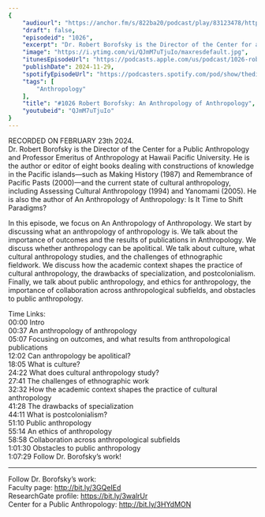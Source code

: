 ```yaml
---
{
	"audiourl": "https://anchor.fm/s/822ba20/podcast/play/83123478/https%3A%2F%2Fd3ctxlq1ktw2nl.cloudfront.net%2Fstaging%2F2024-1-24%2Fc47a9c96-dcec-7c2d-7844-f8dadbfcb6e9.m4a",
	"draft": false,
	"episodeid": "1026",
	"excerpt": "Dr. Robert Borofsky is the Director of the Center for a Public Anthropology and Professor Emeritus of Anthropology at Hawaii Pacific University. He is the author or editor of eight books dealing with constructions of knowledge in the Pacific islands—such as Making History (1987) and Remembrance of Pacific Pasts (2000)—and the current state of cultural anthropology, including Assessing Cultural Anthropology (1994) and Yanomami (2005). He is also the author of An Anthropology of Anthropology: Is It Time to Shift Paradigms?",
	"image": "https://i.ytimg.com/vi/QJmM7uTjuIo/maxresdefault.jpg",
	"itunesEpisodeUrl": "https://podcasts.apple.com/us/podcast/1026-robert-borofsky-an-anthropology-of-anthropology/id1451347236?i=1000678666299&uo=4",
	"publishDate": 2024-11-29,
	"spotifyEpisodeUrl": "https://podcasters.spotify.com/pod/show/thedissenter/episodes/1026-Robert-Borofsky-An-Anthropology-of-Anthropology-e2g77qm",
	"tags": [
		"Anthropology"
	],
	"title": "#1026 Robert Borofsky: An Anthropology of Anthropology",
	"youtubeid": "QJmM7uTjuIo"
}
---
```

RECORDED ON FEBRUARY 23th 2024.  
Dr. Robert Borofsky is the Director of the Center for a Public Anthropology and Professor Emeritus of Anthropology at Hawaii Pacific University. He is the author or editor of eight books dealing with constructions of knowledge in the Pacific islands—such as Making History (1987) and Remembrance of Pacific Pasts (2000)—and the current state of cultural anthropology, including Assessing Cultural Anthropology (1994) and Yanomami (2005). He is also the author of An Anthropology of Anthropology: Is It Time to Shift Paradigms?

In this episode, we focus on An Anthropology of Anthropology. We start by discussing what an anthropology of anthropology is. We talk about the importance of outcomes and the results of publications in Anthropology. We discuss whether anthropology can be apolitical. We talk about culture, what cultural anthropology studies, and the challenges of ethnographic fieldwork. We discuss how the academic context shapes the practice of cultural anthropology, the drawbacks of specialization, and postcolonialism. Finally, we talk about public anthropology, and ethics for anthropology, the importance of collaboration across anthropological subfields, and obstacles to public anthropology.

Time Links:  
<time>00:00</time> Intro  
<time>00:37</time> An anthropology of anthropology  
<time>05:07</time> Focusing on outcomes, and what results from anthropological publications  
<time>12:02</time> Can anthropology be apolitical?  
<time>18:05</time> What is culture?  
<time>24:22</time> What does cultural anthropology study?  
<time>27:41</time> The challenges of ethnographic work  
<time>32:32</time> How the academic context shapes the practice of cultural anthropology  
<time>41:28</time> The drawbacks of specialization  
<time>44:11</time> What is postcolonialism?  
<time>51:10</time> Public anthropology  
<time>55:14</time> An ethics of anthropology  
<time>58:58</time> Collaboration across anthropological subfields  
<time>1:01:30</time> Obstacles to public anthropology  
<time>1:07:29</time> Follow Dr. Borofsky’s work!

---

Follow Dr. Borofsky’s work:  
Faculty page: http://bit.ly/3GQeIEd  
ResearchGate profile: https://bit.ly/3walrUr  
Center for a Public Anthropology: http://bit.ly/3HYdMON
